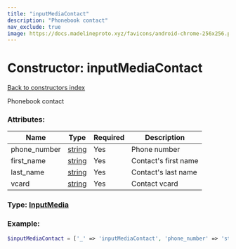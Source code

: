 ```yaml
---
title: "inputMediaContact"
description: "Phonebook contact"
nav_exclude: true
image: https://docs.madelineproto.xyz/favicons/android-chrome-256x256.png
---
```

# Constructor: inputMediaContact  
[Back to constructors index](index.md)



Phonebook contact

### Attributes:

| Name     |    Type       | Required | Description |
|----------|---------------|----------|-------------|
|phone\_number|[string](../types/string.md) | Yes|Phone number|
|first\_name|[string](../types/string.md) | Yes|Contact's first name|
|last\_name|[string](../types/string.md) | Yes|Contact's last name|
|vcard|[string](../types/string.md) | Yes|Contact vcard|



### Type: [InputMedia](../types/InputMedia.md)


### Example:

```php
$inputMediaContact = ['_' => 'inputMediaContact', 'phone_number' => 'string', 'first_name' => 'string', 'last_name' => 'string', 'vcard' => 'string'];
```  
